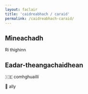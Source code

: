 ```yaml
---
layout: faclair
title: 'caidreabhach / caraid'
permalink: /caidreabhach-caraid/
---
```


## Mìneachadh

Ri thighinn

## Eadar-theangachaidhean

&#x1f1ee;&#x1f1ea; comhghuaillí

&#x1f3f4;&#xe0067;&#xe0062;&#xe0065;&#xe006e;&#xe0067;&#xe007f; ally

